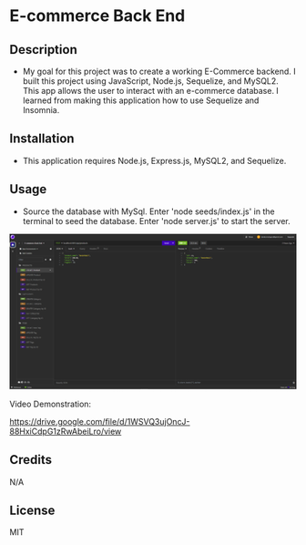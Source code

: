 # E-commerce Back End 

## Description
- My goal for this project was to create a working E-Commerce backend.
  I built this project using JavaScript, Node.js, Sequelize, and MySQL2.
  This app allows the user to interact with an e-commerce database.
  I learned from making this application how to use Sequelize and Insomnia.

## Installation
- This application requires Node.js, Express.js, MySQL2, and Sequelize.

## Usage
- Source the database with MySql. Enter 'node seeds/index.js' in the terminal to seed the database. Enter 'node server.js' to start the server.

![Screenshot](./Develop/assets/images/screenshot.png)

Video Demonstration:

https://drive.google.com/file/d/1WSVQ3ujOncJ-88HxiCdpG1zRwAbeiLro/view

## Credits
N/A

## License
MIT
